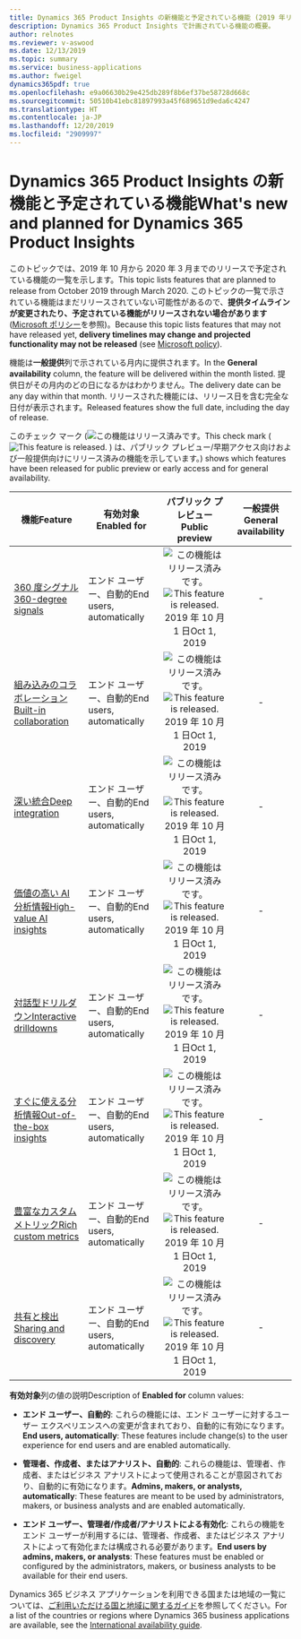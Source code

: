 ```yaml
---
title: Dynamics 365 Product Insights の新機能と予定されている機能 (2019 年リリース ウェーブ 2)
description: Dynamics 365 Product Insights で計画されている機能の概要。
author: relnotes
ms.reviewer: v-aswood
ms.date: 12/13/2019
ms.topic: summary
ms.service: business-applications
ms.author: fweigel
dynamics365pdf: true
ms.openlocfilehash: e9a06630b29e425db289f8b6ef37be58728d668c
ms.sourcegitcommit: 50510b41ebc81897993a45f689651d9eda6c4247
ms.translationtype: HT
ms.contentlocale: ja-JP
ms.lasthandoff: 12/20/2019
ms.locfileid: "2909997"
---
```

# <a name="whats-new-and-planned-for-dynamics-365-product-insights"></a><span data-ttu-id="bc9e9-103">Dynamics 365 Product Insights の新機能と予定されている機能</span><span class="sxs-lookup"><span data-stu-id="bc9e9-103">What's new and planned for Dynamics 365 Product Insights</span></span>

<span data-ttu-id="bc9e9-104">このトピックでは、2019 年 10 月から 2020 年 3 月までのリリースで予定されている機能の一覧を示します。</span><span class="sxs-lookup"><span data-stu-id="bc9e9-104">This topic lists features that are planned to release from October 2019 through March 2020.</span></span> <span data-ttu-id="bc9e9-105">このトピックの一覧で示されている機能はまだリリースされていない可能性があるので、**提供タイムラインが変更されたり、予定されている機能がリリースされない場合があります** ([Microsoft ポリシー](https://go.microsoft.com/fwlink/p/?linkid=2007332)を参照)。</span><span class="sxs-lookup"><span data-stu-id="bc9e9-105">Because this topic lists features that may not have released yet, **delivery timelines may change and projected functionality may not be released** (see [Microsoft policy](https://go.microsoft.com/fwlink/p/?linkid=2007332)).</span></span>

<span data-ttu-id="bc9e9-106">機能は**一般提供**列で示されている月内に提供されます。</span><span class="sxs-lookup"><span data-stu-id="bc9e9-106">In the **General availability** column, the feature will be delivered within the month listed.</span></span> <span data-ttu-id="bc9e9-107">提供日がその月内のどの日になるかはわかりません。</span><span class="sxs-lookup"><span data-stu-id="bc9e9-107">The delivery date can be any day within that month.</span></span> <span data-ttu-id="bc9e9-108">リリースされた機能には、リリース日を含む完全な日付が表示されます。</span><span class="sxs-lookup"><span data-stu-id="bc9e9-108">Released features show the full date, including the day of release.</span></span>

<span data-ttu-id="bc9e9-109">このチェック マーク (![この機能はリリース済みです。](/dynamics365-release-plan/media/green-checkmark.png "この機能はリリース済みです。")</span><span class="sxs-lookup"><span data-stu-id="bc9e9-109">This check mark (![This feature is released.](/dynamics365-release-plan/media/green-checkmark.png "This feature is released.")</span></span> <span data-ttu-id="bc9e9-110">) は、パブリック プレビュー/早期アクセス向けおよび一般提供向けにリリース済みの機能を示しています。</span><span class="sxs-lookup"><span data-stu-id="bc9e9-110">) shows which features have been released for public preview or early access and for general availability.</span></span>

| <span data-ttu-id="bc9e9-111">機能</span><span class="sxs-lookup"><span data-stu-id="bc9e9-111">Feature</span></span>    | <span data-ttu-id="bc9e9-112">有効対象</span><span class="sxs-lookup"><span data-stu-id="bc9e9-112">Enabled for</span></span>    |  <span data-ttu-id="bc9e9-113">パブリック プレビュー</span><span class="sxs-lookup"><span data-stu-id="bc9e9-113">Public preview</span></span> |  <span data-ttu-id="bc9e9-114">一般提供</span><span class="sxs-lookup"><span data-stu-id="bc9e9-114">General availability</span></span> | 
| ---------- |---------------- | :---------------: |:--------------: |
| [<span data-ttu-id="bc9e9-115">360 度シグナル</span><span class="sxs-lookup"><span data-stu-id="bc9e9-115">360-degree signals</span></span>](360-degree-signals.md) | <span data-ttu-id="bc9e9-116">エンド ユーザー、自動的</span><span class="sxs-lookup"><span data-stu-id="bc9e9-116">End users, automatically</span></span>| <span data-ttu-id="bc9e9-117">![この機能はリリース済みです。](/dynamics365-release-plan/media/green-checkmark.png "この機能はリリース済みです。")</span><span class="sxs-lookup"><span data-stu-id="bc9e9-117">![This feature is released.](/dynamics365-release-plan/media/green-checkmark.png "This feature is released.")</span></span> <span data-ttu-id="bc9e9-118">2019 年 10 月 1 日</span><span class="sxs-lookup"><span data-stu-id="bc9e9-118">Oct 1, 2019</span></span>|- | 
| [<span data-ttu-id="bc9e9-119">組み込みのコラボレーション</span><span class="sxs-lookup"><span data-stu-id="bc9e9-119">Built-in collaboration</span></span>](built-in-collaboration.md) | <span data-ttu-id="bc9e9-120">エンド ユーザー、自動的</span><span class="sxs-lookup"><span data-stu-id="bc9e9-120">End users, automatically</span></span>| <span data-ttu-id="bc9e9-121">![この機能はリリース済みです。](/dynamics365-release-plan/media/green-checkmark.png "この機能はリリース済みです。")</span><span class="sxs-lookup"><span data-stu-id="bc9e9-121">![This feature is released.](/dynamics365-release-plan/media/green-checkmark.png "This feature is released.")</span></span> <span data-ttu-id="bc9e9-122">2019 年 10 月 1 日</span><span class="sxs-lookup"><span data-stu-id="bc9e9-122">Oct 1, 2019</span></span>|- | 
| [<span data-ttu-id="bc9e9-123">深い統合</span><span class="sxs-lookup"><span data-stu-id="bc9e9-123">Deep integration</span></span>](deep-integration.md) | <span data-ttu-id="bc9e9-124">エンド ユーザー、自動的</span><span class="sxs-lookup"><span data-stu-id="bc9e9-124">End users, automatically</span></span>| <span data-ttu-id="bc9e9-125">![この機能はリリース済みです。](/dynamics365-release-plan/media/green-checkmark.png "この機能はリリース済みです。")</span><span class="sxs-lookup"><span data-stu-id="bc9e9-125">![This feature is released.](/dynamics365-release-plan/media/green-checkmark.png "This feature is released.")</span></span> <span data-ttu-id="bc9e9-126">2019 年 10 月 1 日</span><span class="sxs-lookup"><span data-stu-id="bc9e9-126">Oct 1, 2019</span></span>|- | 
| [<span data-ttu-id="bc9e9-127">価値の高い AI 分析情報</span><span class="sxs-lookup"><span data-stu-id="bc9e9-127">High-value AI insights</span></span>](high-value-ai-insights.md) | <span data-ttu-id="bc9e9-128">エンド ユーザー、自動的</span><span class="sxs-lookup"><span data-stu-id="bc9e9-128">End users, automatically</span></span>| <span data-ttu-id="bc9e9-129">![この機能はリリース済みです。](/dynamics365-release-plan/media/green-checkmark.png "この機能はリリース済みです。")</span><span class="sxs-lookup"><span data-stu-id="bc9e9-129">![This feature is released.](/dynamics365-release-plan/media/green-checkmark.png "This feature is released.")</span></span> <span data-ttu-id="bc9e9-130">2019 年 10 月 1 日</span><span class="sxs-lookup"><span data-stu-id="bc9e9-130">Oct 1, 2019</span></span>|- | 
| [<span data-ttu-id="bc9e9-131">対話型ドリルダウン</span><span class="sxs-lookup"><span data-stu-id="bc9e9-131">Interactive drilldowns</span></span>](interactive-drilldowns.md) | <span data-ttu-id="bc9e9-132">エンド ユーザー、自動的</span><span class="sxs-lookup"><span data-stu-id="bc9e9-132">End users, automatically</span></span>| <span data-ttu-id="bc9e9-133">![この機能はリリース済みです。](/dynamics365-release-plan/media/green-checkmark.png "この機能はリリース済みです。")</span><span class="sxs-lookup"><span data-stu-id="bc9e9-133">![This feature is released.](/dynamics365-release-plan/media/green-checkmark.png "This feature is released.")</span></span> <span data-ttu-id="bc9e9-134">2019 年 10 月 1 日</span><span class="sxs-lookup"><span data-stu-id="bc9e9-134">Oct 1, 2019</span></span>|- | 
| [<span data-ttu-id="bc9e9-135">すぐに使える分析情報</span><span class="sxs-lookup"><span data-stu-id="bc9e9-135">Out-of-the-box insights</span></span>](out-of-the-box-insights.md) | <span data-ttu-id="bc9e9-136">エンド ユーザー、自動的</span><span class="sxs-lookup"><span data-stu-id="bc9e9-136">End users, automatically</span></span>| <span data-ttu-id="bc9e9-137">![この機能はリリース済みです。](/dynamics365-release-plan/media/green-checkmark.png "この機能はリリース済みです。")</span><span class="sxs-lookup"><span data-stu-id="bc9e9-137">![This feature is released.](/dynamics365-release-plan/media/green-checkmark.png "This feature is released.")</span></span> <span data-ttu-id="bc9e9-138">2019 年 10 月 1 日</span><span class="sxs-lookup"><span data-stu-id="bc9e9-138">Oct 1, 2019</span></span>|- | 
| [<span data-ttu-id="bc9e9-139">豊富なカスタム メトリック</span><span class="sxs-lookup"><span data-stu-id="bc9e9-139">Rich custom metrics</span></span>](rich-custom-metrics.md) | <span data-ttu-id="bc9e9-140">エンド ユーザー、自動的</span><span class="sxs-lookup"><span data-stu-id="bc9e9-140">End users, automatically</span></span>| <span data-ttu-id="bc9e9-141">![この機能はリリース済みです。](/dynamics365-release-plan/media/green-checkmark.png "この機能はリリース済みです。")</span><span class="sxs-lookup"><span data-stu-id="bc9e9-141">![This feature is released.](/dynamics365-release-plan/media/green-checkmark.png "This feature is released.")</span></span> <span data-ttu-id="bc9e9-142">2019 年 10 月 1 日</span><span class="sxs-lookup"><span data-stu-id="bc9e9-142">Oct 1, 2019</span></span>|- | 
| [<span data-ttu-id="bc9e9-143">共有と検出</span><span class="sxs-lookup"><span data-stu-id="bc9e9-143">Sharing and discovery</span></span>](sharing-discovery.md) | <span data-ttu-id="bc9e9-144">エンド ユーザー、自動的</span><span class="sxs-lookup"><span data-stu-id="bc9e9-144">End users, automatically</span></span>| <span data-ttu-id="bc9e9-145">![この機能はリリース済みです。](/dynamics365-release-plan/media/green-checkmark.png "この機能はリリース済みです。")</span><span class="sxs-lookup"><span data-stu-id="bc9e9-145">![This feature is released.](/dynamics365-release-plan/media/green-checkmark.png "This feature is released.")</span></span> <span data-ttu-id="bc9e9-146">2019 年 10 月 1 日</span><span class="sxs-lookup"><span data-stu-id="bc9e9-146">Oct 1, 2019</span></span>|- | 

<span data-ttu-id="bc9e9-147">**有効対象**列の値の説明</span><span class="sxs-lookup"><span data-stu-id="bc9e9-147">Description of **Enabled for** column values:</span></span>

- <span data-ttu-id="bc9e9-148">**エンド ユーザー、自動的**: これらの機能には、エンド ユーザーに対するユーザー エクスペリエンスへの変更が含まれており、自動的に有効になります。</span><span class="sxs-lookup"><span data-stu-id="bc9e9-148">**End users, automatically**: These features include change(s) to the user experience for end users and are enabled automatically.</span></span>

- <span data-ttu-id="bc9e9-149">**管理者、作成者、またはアナリスト、自動的**: これらの機能は、管理者、作成者、またはビジネス アナリストによって使用されることが意図されており、自動的に有効になります。</span><span class="sxs-lookup"><span data-stu-id="bc9e9-149">**Admins, makers, or analysts, automatically**: These features are meant to be used by administrators, makers, or business analysts and are enabled automatically.</span></span>

- <span data-ttu-id="bc9e9-150">**エンド ユーザー、管理者/作成者/アナリストによる有効化**: これらの機能をエンド ユーザーが利用するには、管理者、作成者、またはビジネス アナリストによって有効化または構成される必要があります。</span><span class="sxs-lookup"><span data-stu-id="bc9e9-150">**End users by admins, makers, or analysts**: These features must be enabled or configured by the administrators, makers, or business analysts to be available for their end users.</span></span>


<span data-ttu-id="bc9e9-151">Dynamics 365 ビジネス アプリケーションを利用できる国または地域の一覧については、[ご利用いただける国と地域に関するガイド](https://aka.ms/dynamics_365_international_availability_deck)を参照してください。</span><span class="sxs-lookup"><span data-stu-id="bc9e9-151">For a list of the countries or regions where Dynamics 365 business applications are available, see the [International availability guide](https://aka.ms/dynamics_365_international_availability_deck).</span></span> 
